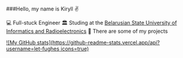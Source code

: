 ###Hello, my name is Kiryll ✌️

💻 Full-stuck Engineer
🏛️ Studing at the [Belarusian State University of Informatics and Radioelectronics](https://www.bsuir.by/en/) 
📕 There are some of my projects

[![My GitHub stats](https://github-readme-stats.vercel.app/api?username=let-fughes icons=true)](https://github.com/anuraghazra/github-readme-stats)
